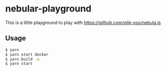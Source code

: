 # nebular-playground

This is a little playground to play with https://github.com/qlik-oss/nebula.js

## Usage

```bash
$ yarn
$ yarn start docker
$ yarn build -w
$ yarn start
```

